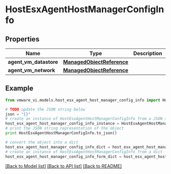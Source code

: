 # HostEsxAgentHostManagerConfigInfo


## Properties
Name | Type | Description | Notes
------------ | ------------- | ------------- | -------------
**agent_vm_datastore** | [**ManagedObjectReference**](ManagedObjectReference.md) |  | [optional] 
**agent_vm_network** | [**ManagedObjectReference**](ManagedObjectReference.md) |  | [optional] 

## Example

```python
from vmware_vi.models.host_esx_agent_host_manager_config_info import HostEsxAgentHostManagerConfigInfo

# TODO update the JSON string below
json = "{}"
# create an instance of HostEsxAgentHostManagerConfigInfo from a JSON string
host_esx_agent_host_manager_config_info_instance = HostEsxAgentHostManagerConfigInfo.from_json(json)
# print the JSON string representation of the object
print HostEsxAgentHostManagerConfigInfo.to_json()

# convert the object into a dict
host_esx_agent_host_manager_config_info_dict = host_esx_agent_host_manager_config_info_instance.to_dict()
# create an instance of HostEsxAgentHostManagerConfigInfo from a dict
host_esx_agent_host_manager_config_info_form_dict = host_esx_agent_host_manager_config_info.from_dict(host_esx_agent_host_manager_config_info_dict)
```
[[Back to Model list]](../README.md#documentation-for-models) [[Back to API list]](../README.md#documentation-for-api-endpoints) [[Back to README]](../README.md)


